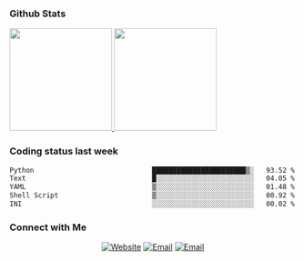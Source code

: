 
### Github Stats

<a href="https://github.com/lileixuan">
  <img height="180em" src="https://github-readme-stats.vercel.app/api?username=lileixuan&theme=buefy&show_icons=true" />
  <img height="180em" src="https://github-readme-stats.vercel.app/api/top-langs/?username=lileixuan&theme=buefy&layout=compact" />
</a>

### Coding status last week 

<!--START_SECTION:waka-->

```txt
Python                             ███████████████████████▒░   93.52 %
Text                               █░░░░░░░░░░░░░░░░░░░░░░░░   04.05 %
YAML                               ▒░░░░░░░░░░░░░░░░░░░░░░░░   01.48 %
Shell Script                       ▒░░░░░░░░░░░░░░░░░░░░░░░░   00.92 %
INI                                ░░░░░░░░░░░░░░░░░░░░░░░░░   00.02 %
```

<!--END_SECTION:waka-->

### Connect with Me 

<p align="center">
<a href="https://www.koomu.cn/"><img alt="Website" src="https://img.shields.io/badge/Website-www.koomu.cn-blue?style=flat-square&logo=google-chrome"></a>
<a href="mailto:lileixuan@gmail.com"><img alt="Email" src="https://img.shields.io/badge/Email-lileixuan@gmail.com-blue?style=flat-square&logo=gmail"></a>
<a href="https://www.koomu.cn/rss/"><img alt="Email" src="https://img.shields.io/badge/RSS-www.koomu.cn%2Frss%2F-blue?style=flat-square&logo=rss"></a>


</p>
